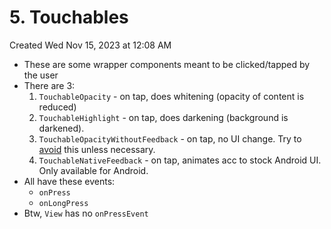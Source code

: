 # 5. Touchables
Created Wed Nov 15, 2023 at 12:08 AM

- These are some wrapper components meant to be clicked/tapped by the user
- There are 3:
	1. `TouchableOpacity` - on tap, does whitening (opacity of content is reduced)
	2. `TouchableHighlight` - on tap, does darkening (background is darkened).
	3. `TouchableOpacityWithoutFeedback` -  on tap, no UI change. Try to [avoid](https://reactnative.dev/docs/touchablewithoutfeedback) this unless necessary.
	4. `TouchableNativeFeedback` - on tap, animates acc to stock Android UI. Only available for Android.
- All have these events:
	- `onPress`
	- `onLongPress`
- Btw, `View` has no `onPressEvent`